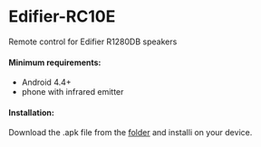 # Edifier-RC10E
Remote control for Edifier R1280DB speakers

#### Minimum requirements:
- Android 4.4+
- phone with infrared emitter

#### Installation:
Download the .apk file from the [folder](https://github.com/norbert78x/Edifier-RC10E/tree/master/app/release) and installi on your device.
